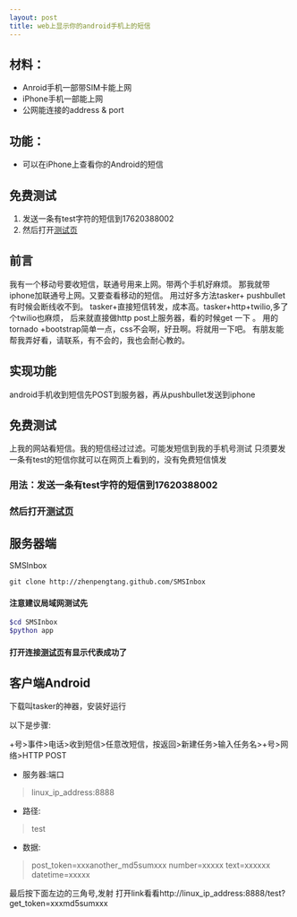 ```yaml
---
layout: post
title: web上显示你的android手机上的短信
---
```

## 材料：
* Anroid手机一部带SIM卡能上网
* iPhone手机一部能上网
* 公网能连接的address & port

## 功能：
* 可以在iPhone上查看你的Android的短信

## 免费测试
1. 发送一条有test字符的短信到17620388002
2. 然后打开[测试页](http://103.253.25.63:7777/showyoursms)

## 前言
我有一个移动号要收短信，联通号用来上网。带两个手机好麻烦。
那我就带iphone加联通号上网。又要查看移动的短信。
用过好多方法tasker+ pushbullet 有时候会断线收不到。
tasker+直接短信转发，成本高。tasker+http+twilio,多了个twilio也麻烦，
后来就直接做http post上服务器，看的时候get 一下 。
用的tornado +bootstrap简单一点，css不会啊，好丑啊。将就用一下吧。
有朋友能帮我弄好看，请联系，有不会的，我也会耐心教的。

## 实现功能
android手机收到短信先POST到服务器，再从pushbullet发送到iphone

## 免费测试
上我的网站看短信。我的短信经过过滤。可能发短信到我的手机号测试
只须要发一条有test的短信你就可以在网页上看到的，没有免费短信慎发
 
### 用法：发送一条有test字符的短信到17620388002

### 然后打开[测试页](http://103.253.25.63:7777/showyoursms)




## 服务器端

SMSInbox

```
git clone http://zhenpengtang.github.com/SMSInbox
```

#### 注意建议局域网测试先

```bash
$cd SMSInbox
$python app
```

#### 打开连接[测试页](http://linux_ip_address:8888/showyoursms)有显示代表成功了

## 客户端Android
下载叫tasker的神器，安装好运行

以下是步骤:

+号>事件>电话>收到短信>任意改短信，按返回>新建任务>输入任务名>+号>网络>HTTP POST

* 服务器:端口 
> linux_ip_address:8888

* 路径: 
>test

* 数据:
> post_token=xxxanother_md5sumxxx
> number=xxxxx
> text=xxxxxx
> datetime=xxxxx


最后按下面左边的三角号,发射
打开link看看http://linux_ip_address:8888/test?get_token=xxxmd5sumxxx


